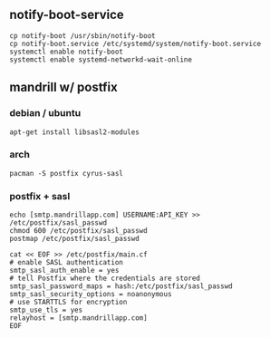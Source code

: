 ## notify-boot-service

```
cp notify-boot /usr/sbin/notify-boot
cp notify-boot.service /etc/systemd/system/notify-boot.service
systemctl enable notify-boot
systemctl enable systemd-networkd-wait-online 
```

## mandrill w/ postfix

### debian / ubuntu
`apt-get install libsasl2-modules`

### arch
`pacman -S postfix cyrus-sasl`

### postfix + sasl

```
echo [smtp.mandrillapp.com] USERNAME:API_KEY >> /etc/postfix/sasl_passwd
chmod 600 /etc/postfix/sasl_passwd
postmap /etc/postfix/sasl_passwd
```

```
cat << EOF >> /etc/postfix/main.cf
# enable SASL authentication
smtp_sasl_auth_enable = yes
# tell Postfix where the credentials are stored
smtp_sasl_password_maps = hash:/etc/postfix/sasl_passwd 
smtp_sasl_security_options = noanonymous
# use STARTTLS for encryption
smtp_use_tls = yes 
relayhost = [smtp.mandrillapp.com]
EOF
```


